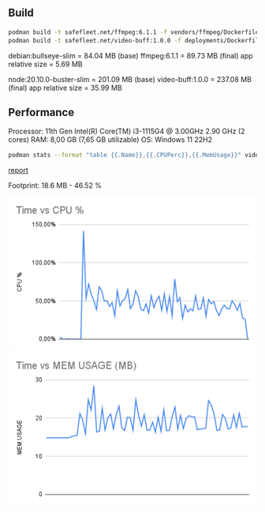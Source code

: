 ## Build

```sh
podman build -t safefleet.net/ffmpeg:6.1.1 -f vendors/ffmpeg/Dockerfile
podman build -t safefleet.net/video-buff:1.0.0 -f deployments/Dockerfile .
```

debian:bullseye-slim = 84.04 MB (base)
ffmpeg:6.1.1 = 89.73 MB (final)
app relative size = 5.69 MB

node:20.10.0-buster-slim = 201.09 MB (base)
video-buff:1.0.0 = 237.08 MB (final)
app relative size = 35.99 MB

## Performance

Processor: 11th Gen Intel(R) Core(TM) i3-1115G4 @ 3.00GHz 2.90 GHz (2 cores)
RAM: 8,00 GB (7,65 GB utilizable)
OS: Windows 11 22H2

```sh
podman stats --format "table {{.Name}},{{.CPUPerc}},{{.MemUsage}}" video-buff-test >> "video-buff-stats.csv"
```

[report](./test/performance/performance-report.html)

Footprint: 18.6 MB - 46.52 %

![cpu-usage](./test/performance/cpu-usage.png)
![memory-usage](./test/performance/memory-usage.png)
